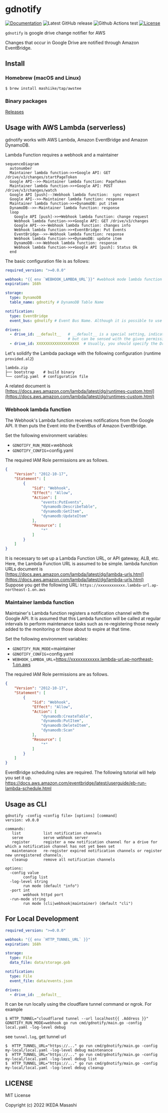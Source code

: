 # gdnotify

[![Documentation](https://godoc.org/github.com/mashiike/gdnotify?status.svg)](https://godoc.org/github.com/mashiike/gdnotify)
![Latest GitHub release](https://img.shields.io/github/release/mashiike/gdnotify.svg)
![Github Actions test](https://github.com/mashiike/gdnotify/workflows/Test/badge.svg?branch=main)
[![License](https://img.shields.io/badge/license-MIT-blue.svg)](https://github.com/mashiike/gdnotify/blob/master/LICENSE)

`gdnotify` is google drive change notifier for AWS

Changes that occur in Google Drive are notified through Amazon EventBridge.

## Install 
### Homebrew (macOS and Linux)

```console
$ brew install mashiike/tap/awstee
```
### Binary packages

[Releases](https://github.com/mashiike/awstee/releases)

## Usage with AWS Lambda (serverless)

gdnotify works with AWS Lambda, Amazon EventBridge and Amazon DynamoDB.

Lambda Function requires a webhook and a maintainer


```mermaid
sequenceDiagram
  autonumber
  Maintainer lambda function->>+Google API: GET /drive/v3/changes/startPageToken
  Google API-->>-Maintainer lambda function: PageToken
  Maintainer lambda function->>+Google API: POST /drive/v3/changes/watch
  Google API [push]--)Webhook lambda function:  sync request
  Google API-->>-Maintainer lambda function: response
  Maintainer lambda function->>+DynamoDB: put item
  DynamoDB-->>-Maintainer lambda function: response
  loop
    Google API [push]->>+Webhook lambda function: change request
    Webhook lambda function->>+Google API: GET /drive/v3/changes
    Google API-->>-Webhook lambda function: changes info
    Webhook lambda function->>+EventBridge: Put Events
    EventBridge-->>-Webhook lambda function: response
    Webhook lambda function->>+DynamoDB: update item
    DynamoDB-->>-Webhook lambda function: response
    Webhook lambda function->>+Google API [push]: Status Ok
  end
```


The basic configuration file is as follows:
```yaml
required_version: ">=0.0.0"

webhook: "{{ env `WEBHOOK_LAMBDA_URL`}}" #webhook mode lambda function URL
expiration: 168h

storage:
  type: DynamoDB
  table_name: gdnotify # DynamoDB Table Name

notification:
  type: EventBridge
  event_bus: gdnotify # Event Bus Name. Although it is possible to use the `default`, it is recommended to create and use a custom event bus.

drives:
  - drive_id: __default__   # __default__ is a special setting, indicating a drive that is not tied to a specific Drive, 
                            # but can be sensed with the given permissions. (For example, files that reside in MyDrive)
  - drive_id: XXXXXXXXXXXXXXXXXXX  # Usually, you should specify the DriveID of the team drive
```

Let's solidify the Lambda package with the following configuration (runtime `provided.al2`)

```
lambda.zip
├── bootstrap    # build binary
└── config.yaml  # configuration file
```

A related document is [https://docs.aws.amazon.com/lambda/latest/dg/runtimes-custom.html](https://docs.aws.amazon.com/lambda/latest/dg/runtimes-custom.html)

### Webhook lambda function 

The Webhook's Lambda function receives notifications from the Google API. It then puts the Event into the EventBus of Amazon EventBridge.

Set the following environment variables:

- `GDNOTIFY_RUN_MODE`=webhook
- `GDNOTIFY_CONFIG`=config.yaml

The required IAM Role permissions are as follows.
```json
{
    "Version": "2012-10-17",
    "Statement": [
        {
            "Sid": "Webhook",
            "Effect": "Allow",
            "Action": [
                "events:PutEvents",
                "dynamodb:DescribeTable",
                "dynamodb:GetItem",
                "dynamodb:UpdateItem"
            ],
            "Resource": [
                "*"
            ]
        }
    ]
}
```

It is necessary to set up a Lambda Function URL, or API gateway, ALB, etc.
Here, the Lambda Function URL is assumed to be simple.
lambda function URLs document is [https://docs.aws.amazon.com/lambda/latest/dg/lambda-urls.html](https://docs.aws.amazon.com/lambda/latest/dg/lambda-urls.html)
Suppose you get the following URL: `https://xxxxxxxxxxxx.lambda-url.ap-northeast-1.on.aws`

### Maintainer lambda function
Maintainer's Lambda function registers a notification channel with the Google API. It is assumed that this Lambda function will be called at regular intervals to perform maintenance tasks such as re-registering those newly added to the monitoring or those about to expire at that time.

Set the following environment variables:

- `GDNOTIFY_RUN_MODE`=maintainer
- `GDNOTIFY_CONFIG`=config.yaml
- `WEBHOOK_LAMBDA_URL`=https://xxxxxxxxxxxx.lambda-url.ap-northeast-1.on.aws

The required IAM Role permissions are as follows.
```json
{
    "Version": "2012-10-17",
    "Statement": [
        {
            "Sid": "Webhook",
            "Effect": "Allow",
            "Action": [
                "dynamodb:CreateTable",
                "dynamodb:PutItem",
                "dynamodb:DeleteItem",
                "dynamodb:Scan"
            ],
            "Resource": [
                "*"
            ]
        }
    ]
}
```

EventBridge scheduling rules are required.
The following tutorial will help you set it up. https://docs.aws.amazon.com/eventbridge/latest/userguide/eb-run-lambda-schedule.html

## Usage as CLI

```shell
gdnotify -config <config file> [options] [command]
version: v0.0.0

commands:
   list          list notification channels
   serve         serve webhook server
   register      register a new notification channel for a drive for which a notification channel has not yet been set
   maintenance   re-register expired notification channels or register new unregistered channels.
   cleanup       remove all notification channels

options:
  -config value
        config list
  -log-level string
        run mode (default "info")
  -port int
        webhook httpd port
  -run-mode string
        run mode (cli|webhook|maintainer) (default "cli")
```

## For Local Development

```yaml
required_version: ">=0.0.0"

webhook: "{{ env `HTTP_TUNNEL_URL` }}"
expiration: 168h

storage:
  type: File
  data_file: data/storage.gob

notification:
  type: File
  event_file: data/events.json

drives:
  - drive_id: __default__
```

It can be run locally using the cloudflare tunnel command or ngrok.
For example

```shell
$ HTTP_TUNNEL="cloudflared tunnel --url localhost{{ .Address }}" GDNOTIFY_RUN_MODE=webhook go run cmd/gdnotify/main.go -config local.yaml -log-level debug
```

see `tunnel.log`, get tunnel url 

```shell 
$  HTTP_TUNNEL_URL="https://..." go run cmd/gdnotify/main.go -config my-local/local.yaml -log-level debug maintenance
$  HTTP_TUNNEL_URL="https://..." go run cmd/gdnotify/main.go -config my-local/local.yaml -log-level debug list
$  HTTP_TUNNEL_URL="https://..." go run cmd/gdnotify/main.go -config my-local/local.yaml -log-level debug cleanup
```

## LICENSE

MIT License

Copyright (c) 2022 IKEDA Masashi
